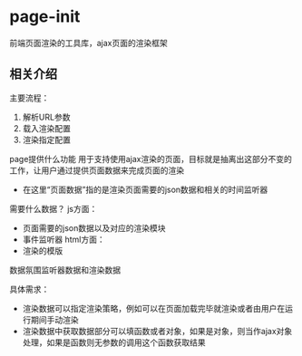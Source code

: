 # page-init
前端页面渲染的工具库，ajax页面的渲染框架

## 相关介绍

主要流程：
1. 解析URL参数
2. 载入渲染配置
3. 渲染指定配置

page提供什么功能
用于支持使用ajax渲染的页面，目标就是抽离出这部分不变的工作，让用户通过提供页面数据来完成页面的渲染
* 在这里“页面数据”指的是渲染页面需要的json数据和相关的时间监听器

需要什么数据？
js方面：
* 页面需要的json数据以及对应的渲染模块
* 事件监听器
html方面：
* 渲染的模版

数据氛围监听器数据和渲染数据

具体需求：
* 渲染数据可以指定渲染策略，例如可以在页面加载完毕就渲染或者由用户在运行期间手动渲染
* 渲染数据中获取数据部分可以填函数或者对象，如果是对象，则当作ajax对象处理，如果是函数则无参数的调用这个函数获取结果
